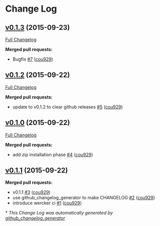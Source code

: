 # Change Log

## [v0.1.3](https://github.com/cou929/zhb/tree/v0.1.3) (2015-09-23)
[Full Changelog](https://github.com/cou929/zhb/compare/v0.1.2...v0.1.3)

**Merged pull requests:**

- Bugfix [\#7](https://github.com/cou929/zhb/pull/7) ([cou929](https://github.com/cou929))

## [v0.1.2](https://github.com/cou929/zhb/tree/v0.1.2) (2015-09-22)
[Full Changelog](https://github.com/cou929/zhb/compare/v0.1.0...v0.1.2)

**Merged pull requests:**

- update to v0.1.2 to clear github releases [\#5](https://github.com/cou929/zhb/pull/5) ([cou929](https://github.com/cou929))

## [v0.1.0](https://github.com/cou929/zhb/tree/v0.1.0) (2015-09-22)
[Full Changelog](https://github.com/cou929/zhb/compare/v0.1.1...v0.1.0)

**Merged pull requests:**

- add zip installation phase [\#4](https://github.com/cou929/zhb/pull/4) ([cou929](https://github.com/cou929))

## [v0.1.1](https://github.com/cou929/zhb/tree/v0.1.1) (2015-09-22)
**Merged pull requests:**

- v0.1.1 [\#3](https://github.com/cou929/zhb/pull/3) ([cou929](https://github.com/cou929))
- use github\_changelog\_generator to make CHANGELOG [\#2](https://github.com/cou929/zhb/pull/2) ([cou929](https://github.com/cou929))
- introduce wercker ci [\#1](https://github.com/cou929/zhb/pull/1) ([cou929](https://github.com/cou929))



\* *This Change Log was automatically generated by [github_changelog_generator](https://github.com/skywinder/Github-Changelog-Generator)*